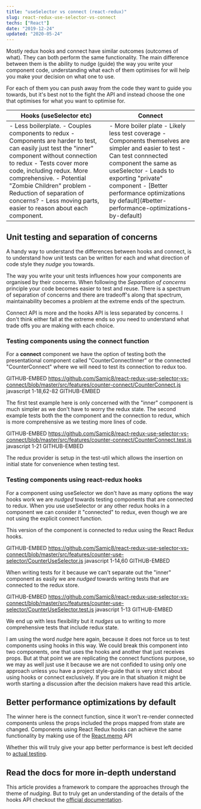 ```yaml
---
title: "useSelector vs connect (react-redux)"
slug: react-redux-use-selector-vs-connect
techs: ["React"]
date: "2019-12-24"
updated: "2020-05-24"
---
```


Mostly redux hooks and connect have similar outcomes (outcomes of what). They can both perform the same functionality. The main difference between them is the ability to nudge (guide) the way you write your component code, understanding what each of them optimises for will help you make your decision on what one to use.

For each of them you can push away from the code they want to guide you towards, but it's best not to the fight the API and instead choose the one that optimises for what you want to optimise for.

<table>
  <thead>
    <th>Hooks (useSelector etc)</th>
    <th>Connect</th>
  </thead>
  <tbody>
    <tr>
      <td>
        - Less boilerplate.
        - Couples components to redux
        - Components are harder to test, can easily just test the "inner" component without connection to redux
        - Tests cover more code, including redux. More comprehensive.
        - Potential "Zombie Children" problem
        - Reduction of separation of concerns?
        - Less moving parts, easier to reason about each component.
      </td>
      <td>
        - More boiler plate
        - Likely less test coverage
        - Components themselves are simpler and easier to test
        - Can test connnected component the same as useSelector
        - Leads to exporting "private" component
        - [Better performance optimizations by default](#better-performance-optimizations-by-default)
      </td>
    </tr>

  </tbody>
<table>

## Unit testing and separation of concerns

A handy way to understand the differences between hooks and connect, is to understand how unit tests can be written for each and what direction of code style they _nudge_ you towards.

The way you write your unit tests influences how your components are organised by their concerns. When following the _Separation of concerns_ principle your code becomes easier to test and reuse. There is a spectrum of separation of concerns and there are tradeoff's along that spectrum, maintainability becomes a problem at the extreme ends of the spectrum.

Connect API is more and the hooks API is less separated by concerns. I don't think either fall at the extreme ends so you need to understand what trade offs you are making with each choice.

### Testing components using the connect function

For a **connect** component we have the option of testing both the presentational component called "CounterConnectInner" or the connected "CounterConnect" where we will need to test its connection to redux too.

GITHUB-EMBED https://github.com/Samic8/react-redux-use-selector-vs-connect/blob/master/src/features/counter-connect/CounterConnect.js javascript 1-18,62-82 GITHUB-EMBED

The first test example here is only concerned with the "inner" component is much simpler as we don't have to worry the redux state. The second example tests both the the component and the connection to redux, which is more comprehensive as we testing more lines of code.

GITHUB-EMBED https://github.com/Samic8/react-redux-use-selector-vs-connect/blob/master/src/features/counter-connect/CounterConnect.test.js javascript 1-21 GITHUB-EMBED

The redux provider is setup in the test-util which allows the insertion on initial state for convenience when testing test.

### Testing components using react-redux hooks

For a component using useSelector we don't have as many options the way hooks work we are _nudged_ towards testing components that are connected to redux. When you use useSelector or any other redux hooks in a component we can consider it "connected" to redux, even though we are not using the explicit connect function.

This version of the component is connected to redux using the React Redux hooks.

GITHUB-EMBED https://github.com/Samic8/react-redux-use-selector-vs-connect/blob/master/src/features/counter-use-selector/CounterUseSelector.js javascript 1-14,60 GITHUB-EMBED

When writing tests for it because we can't separate out the "inner" component as easily we are _nudged_ towards writing tests that are connected to the redux store.

GITHUB-EMBED https://github.com/Samic8/react-redux-use-selector-vs-connect/blob/master/src/features/counter-use-selector/CounterUseSelector.test.js javascript 1-13 GITHUB-EMBED

We end up with less flexibility but it _nudges_ us to writing to more comprehensive tests that include redux state.

I am using the word _nudge_ here again, because it does not force us to test components using hooks in this way. We could break this component into two components, one that uses the hooks and another that just receives props. But at that point we are replicating the connect functions purpose, so we may as well just use it because we are not confided to using only one approach unless you have a project style-guide that is very strict about using hooks or connect exclusively. If you are in that situation it might be worth starting a discussion after the decision makers have read this article.

## Better performance optimizations by default

The winner here is the connect function, since it won't re-render connected components unless the props included the props mapped from state are changed. Components using React Redux hooks can achieve the same functionality by making use of the [React.memo](https://reactjs.org/docs/react-api.html#reactmemo) API

Whether this will truly give your app better performance is best left decided to [actual testing](/article/js-perf-assumptions).

## Read the docs for more in-depth understand

This article provides a framework to compare the approaches through the theme of _nudging_. But to truly get an understanding of the details of the hooks API checkout the [official documentation](https://react-redux.js.org/api/hooks).
